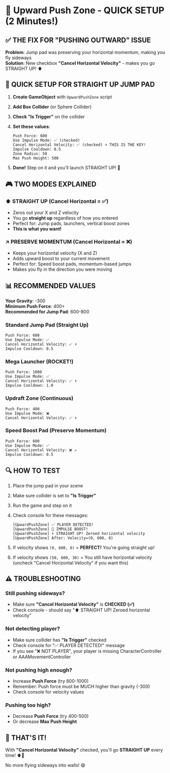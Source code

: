 # 🚀 Upward Push Zone - QUICK SETUP (2 Minutes!)

## ✅ THE FIX FOR "PUSHING OUTWARD" ISSUE

**Problem**: Jump pad was preserving your horizontal momentum, making you fly sideways  
**Solution**: New checkbox **"Cancel Horizontal Velocity"** - makes you go STRAIGHT UP! ⬆️

## 🎯 QUICK SETUP FOR STRAIGHT UP JUMP PAD

1. **Create GameObject** with `UpwardPushZone` script
2. **Add Box Collider** (or Sphere Collider)
3. **Check "Is Trigger"** on the collider
4. **Set these values**:
   ```
   Push Force: 600
   Use Impulse Mode: ✅ (checked)
   Cancel Horizontal Velocity: ✅ (checked) ⬆️ THIS IS THE KEY!
   Impulse Cooldown: 0.5
   Zone Radius: 50
   Max Push Height: 500
   ```

5. **Done!** Step on it and you'll launch STRAIGHT UP! 🚀

## 🎮 TWO MODES EXPLAINED

### **⬆️ STRAIGHT UP (Cancel Horizontal = ✅)**
- Zeros out your X and Z velocity
- You go **straight up** regardless of how you entered
- Perfect for: Jump pads, launchers, vertical boost zones
- **This is what you want!**

### **↗️ PRESERVE MOMENTUM (Cancel Horizontal = ❌)**
- Keeps your horizontal velocity (X and Z)
- Adds upward boost to your current movement
- Perfect for: Speed boost pads, momentum-based jumps
- Makes you fly in the direction you were moving

## 📊 RECOMMENDED VALUES

**Your Gravity**: -300  
**Minimum Push Force**: 400+  
**Recommended for Jump Pad**: 600-800

### **Standard Jump Pad (Straight Up)**
```
Push Force: 600
Use Impulse Mode: ✅
Cancel Horizontal Velocity: ✅ ⬆️
Impulse Cooldown: 0.5
```

### **Mega Launcher (ROCKET!)**
```
Push Force: 1000
Use Impulse Mode: ✅
Cancel Horizontal Velocity: ✅ ⬆️
Impulse Cooldown: 1.0
```

### **Updraft Zone (Continuous)**
```
Push Force: 400
Use Impulse Mode: ❌
Cancel Horizontal Velocity: ✅ ⬆️
```

### **Speed Boost Pad (Preserve Momentum)**
```
Push Force: 600
Use Impulse Mode: ✅
Cancel Horizontal Velocity: ❌ ↗️
Impulse Cooldown: 0.5
```

## 🔍 HOW TO TEST

1. Place the jump pad in your scene
2. Make sure collider is set to **"Is Trigger"**
3. Run the game and step on it
4. Check console for these messages:
   ```
   [UpwardPushZone] ✅ PLAYER DETECTED!
   [UpwardPushZone] 🚀 IMPULSE BOOST!
   [UpwardPushZone] ⬆️ STRAIGHT UP! Zeroed horizontal velocity
   [UpwardPushZone] After: Velocity=(0, 600, 0)
   ```

5. If velocity shows `(0, 600, 0)` = **PERFECT!** You're going straight up!
6. If velocity shows `(50, 600, 30)` = You still have horizontal velocity (uncheck "Cancel Horizontal Velocity" if you want this)

## ⚠️ TROUBLESHOOTING

### **Still pushing sideways?**
- Make sure **"Cancel Horizontal Velocity"** is **CHECKED (✅)**
- Check console - should say "⬆️ STRAIGHT UP! Zeroed horizontal velocity"

### **Not detecting player?**
- Make sure collider has **"Is Trigger"** checked
- Check console for "✅ PLAYER DETECTED!" message
- If you see "❌ NOT PLAYER", your player is missing CharacterController or AAAMovementController

### **Not pushing high enough?**
- Increase **Push Force** (try 800-1000)
- Remember: Push force must be MUCH higher than gravity (-300)
- Check console for velocity values

### **Pushing too high?**
- Decrease **Push Force** (try 400-500)
- Or decrease **Max Push Height**

## 🎯 THAT'S IT!

With **"Cancel Horizontal Velocity"** checked, you'll go **STRAIGHT UP** every time! ⬆️🚀

No more flying sideways into walls! 😄
